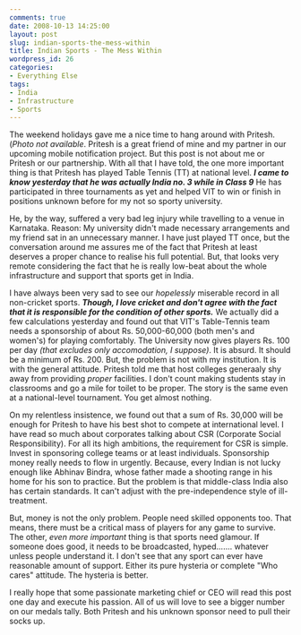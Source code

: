 ```yaml
---
comments: true
date: 2008-10-13 14:25:00
layout: post
slug: indian-sports-the-mess-within
title: Indian Sports - The Mess Within
wordpress_id: 26
categories:
- Everything Else
tags:
- India
- Infrastructure
- Sports
---
```


The weekend holidays gave me a nice time to hang around with Pritesh. (_Photo not available_. Pritesh is a great friend of mine and my partner in our upcoming mobile notification project. But this post is not about me or Pritesh or our partnership. With all that I have told, the one more important thing is that Pritesh has played Table Tennis (TT) at national level.  **_I came to know yesterday that he was actually India no. 3 while in Class 9_** He has participated in three tournaments as yet and helped VIT to win or finish in positions unknown before for my not so sporty university.  
  
He, by the way, suffered a very bad leg injury while travelling to a venue in Karnataka. Reason: My university didn't made necessary arrangements and my friend sat in an unnecessary manner. I have just played TT once, but the conversation around me assures me of the fact that Pritesh at least deserves a proper chance to realise his full potential. But, that looks very remote considering the fact that he is really low-beat about the whole infrastructure and support that sports get in India.   
  
I have always been very sad to see our _hopelessly_ miserable record in all non-cricket sports. _**Though, I love cricket and don't agree with the fact that it is responsible for the condition of other sports.**_ We actually did a few calculations yesterday and found out that VIT's Table-Tennis team needs a sponsorship of about Rs. 50,000-60,000 (both men's and women's) for playing comfortably. The University now gives players Rs. 100 per day _(that excludes only accomodation, I suppose)_. It is absurd. It should be a minimum of Rs. 200. But, the problem is not with my institution. It is with the general attitude. Pritesh told me that host colleges generaaly shy away from providing _proper_ facilities. I don't count making students stay in classrooms and go a mile for toilet to be proper. The story is the same even at a national-level tournament. You get almost nothing.   
  
On my relentless insistence, we found out that a sum of Rs. 30,000 will be enough for Pritesh to have his best shot to compete at international level. I have read so much about corporates talking about CSR (Corporate Social Responsibility). For all its high ambitions, the requirement for CSR is simple. Invest in sponsoring college teams or at least individuals. Sponsorship money really needs to flow in urgently. Because, every Indian is not lucky enough like Abhinav Bindra, whose father made a shooting range in his home for his son to practice. But the problem is that middle-class India also has certain standards. It can't adjust with the pre-independence style of ill-treatment.  
  
But, money is not the only problem. People need skilled opponents too. That means, there must be a critical mass of players for any game to survive. The other, _even more important_ thing is that sports need glamour. If someone does good, it needs to be broadcasted, hyped....... whatever unless people understand it. I don't see that any sport can ever have reasonable amount of support. Either its pure hysteria or complete "Who cares" attitude. The hysteria is better.  
  
I really hope that some passionate marketing chief or CEO will read this post one day and execute his passion. All of us will love to see a bigger number on our medals tally. Both Pritesh and his unknown sponsor need to pull their socks up.
